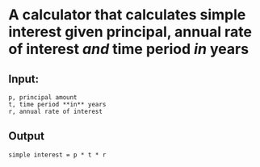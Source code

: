 # A calculator that calculates simple interest given principal, annual rate of interest *and* time period *in* years

## Input:

    p, principal amount 
    t, time period **in** years
    r, annual rate of interest

## Output
    simple interest = p * t * r